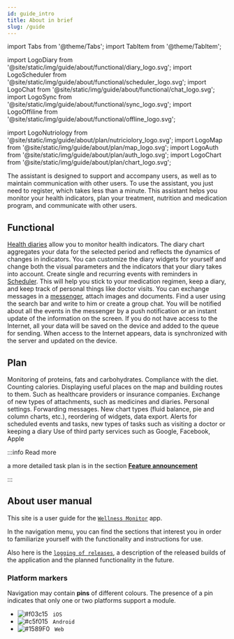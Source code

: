 ```yaml
---
id: guide_intro
title: About in brief
slug: /guide
---
```


import Tabs from '@theme/Tabs';
import TabItem from '@theme/TabItem';

import LogoDiary from '@site/static/img/guide/about/functional/diary_logo.svg';
import LogoScheduler from '@site/static/img/guide/about/functional/scheduler_logo.svg';
import LogoChat from '@site/static/img/guide/about/functional/chat_logo.svg';
import LogoSync from '@site/static/img/guide/about/functional/sync_logo.svg';
import LogoOffiline from '@site/static/img/guide/about/functional/offline_logo.svg';

import LogoNutriology from '@site/static/img/guide/about/plan/nutriciolory_logo.svg';
import LogoMap from '@site/static/img/guide/about/plan/map_logo.svg';
import LogoAuth from '@site/static/img/guide/about/plan/auth_logo.svg';
import LogoChart from '@site/static/img/guide/about/plan/chart_logo.svg';

The assistant is designed to support and accompany users, as well as to maintain communication with other users. To use the assistant, you just need to register, which takes less than a minute. This assistant helps you monitor your health indicators, plan your treatment, nutrition and medication program, and communicate with other users.

## Functional

<Tabs className="unique-tabs" style={{}}>
    <TabItem label="Health diaries" value='1'>
        <LogoDiary className="blackSvgIcon"  style={{width: "10%",height: '100%',marginRight: 20, float: 'left'}}/>
        <a href="/docs/guide/history">Health diaries</a> allow you to monitor health indicators. The diary chart aggregates your data for the selected period and reflects the dynamics of changes in indicators. You can customize the diary widgets for yourself and change both the visual parameters and the indicators that your diary takes into account.
    </TabItem>
    <TabItem label="Scheduler" value='2'>
        <LogoScheduler className="blackSvgIcon"  style={{width: "10%",height: '100%',marginRight: 20, float: 'left'}}/>
        Create single and recurring events with reminders in <a href="/docs/guide/schedule">Scheduler</a>. This will help you stick to your medication regimen, keep a diary, and keep track of personal things like doctor visits.
    </TabItem>
    <TabItem label="Messenger" value='3'>
        <LogoChat className="blackSvgIcon"  style={{width: "10%",height: '100%',marginRight: 20, float: 'left'}}/>
        You can exchange messages in a <a href="/docs/guide/messenger">messenger</a>, attach images and documents. Find a user using the search bar and write to him or create a group chat. You will be notified about all the events in the messenger by a push notification or an instant update of the information on the screen.
    </TabItem>
    <TabItem label="Offline" value='5'>
        <LogoOffiline className="blackSvgIcon"  style={{width: "10%",height: '100%',marginRight: 20, float: 'left'}}/>
        If you do not have access to the Internet, all your data will be saved on the device and added to the queue for sending.
    </TabItem>
    <TabItem label="Synchronization" value='6'>
        <LogoSync className="blackSvgIcon"  style={{width: "10%",height: '100%',marginRight: 20, float: 'left'}}/>
        When access to the Internet appears, data is synchronized with the server and updated on the device.
    </TabItem>
</Tabs>

## Plan

<Tabs className="unique-tabs" style={{}}>
    <TabItem label="Nutriciology" value='1'>
        <LogoNutriology className="blackSvgIcon"  style={{width: "10%",height: '100%',marginRight: 20, float: 'left'}}/>
        Monitoring of proteins, fats and carbohydrates. Compliance with the diet. Counting calories.
    </TabItem>
    <TabItem label="Help map" value='2'>
        <LogoMap className="blackSvgIcon"  style={{width: "10%",height: '100%',marginRight: 20, float: 'left'}}/>
       Displaying useful places on the map and building routes to them. Such as healthcare providers or insurance companies.
    </TabItem>
    <TabItem label="Messenger" value='3'>
        <LogoChat className="blackSvgIcon"  style={{width: "10%",height: '100%',marginRight: 20, float: 'left'}}/>
        Exchange of new types of attachments, such as medicines and diaries. Personal settings. Forwarding messages.
    </TabItem>
    <TabItem label="Diaries" value='4'>
        <LogoChart className="blackSvgIcon"  style={{width: "10%",height: '100%',marginRight: 20, float: 'left'}}/>
        New chart types (fluid balance, pie and column charts, etc.), reordering of widgets, data export.
    </TabItem>
    <TabItem label="Scheduler" value='5'>
        <LogoChat className="blackSvgIcon"  style={{width: "10%",height: '100%',marginRight: 20, float: 'left'}}/>
        Alerts for scheduled events and tasks, new types of tasks such as visiting a doctor or keeping a diary
    </TabItem>
    <TabItem label="Authorization" value='6'>
        <LogoAuth className="blackSvgIcon"  style={{width: "10%",height: '100%',marginRight: 20, float: 'left'}}/>
        Use of third party services such as Google, Facebook, Apple
    </TabItem>
</Tabs>

:::info Read more

a more detailed task plan is in the section **[Feature announcement](/docs/releases/tasklist)**

:::

## About user manual

This site is a user guide for the [`Wellness Monitor`](https://wellness.a2rd.com) app.

In the navigation menu, you can find the sections that interest you in order to familiarize yourself with the functionality and instructions for use.

Also here is the [`logging of releases`](/docs/releases/notes), a description of the released builds of the application and the planned functionality in the future.

### Platform markers

Navigation may contain **pins** of different colours. The presence of a pin indicates that only one or two platforms support a module.

- ![#f03c15](https://via.placeholder.com/15/000000/000000?text=+) ` iOS`
- ![#c5f015](https://via.placeholder.com/15/c5f015/000000?text=+) ` Android`
- ![#1589F0](https://via.placeholder.com/15/1589F0/000000?text=+) ` Web`
